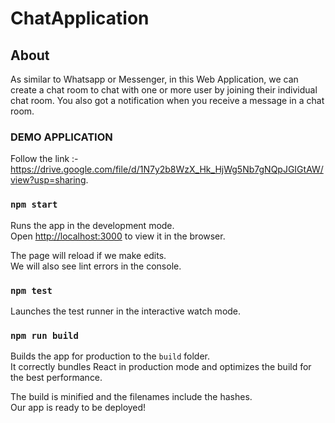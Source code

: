 # ChatApplication

## About
As similar to Whatsapp or Messenger, in this Web Application, we can create a chat room to chat with one or more user by joining their individual chat room.
You also got a notification when you receive a message in a chat room.

### DEMO APPLICATION 
Follow the link :- https://drive.google.com/file/d/1N7y2b8WzX_Hk_HjWg5Nb7gNQpJGIGtAW/view?usp=sharing.



### `npm start`

Runs the app in the development mode.<br>
Open [http://localhost:3000](http://localhost:3000) to view it in the browser.

The page will reload if we make edits.<br>
We will also see lint errors in the console.

### `npm test`

Launches the test runner in the interactive watch mode.<br>

### `npm run build`

Builds the app for production to the `build` folder.<br>
It correctly bundles React in production mode and optimizes the build for the best performance.

The build is minified and the filenames include the hashes.<br>
Our app is ready to be deployed!
